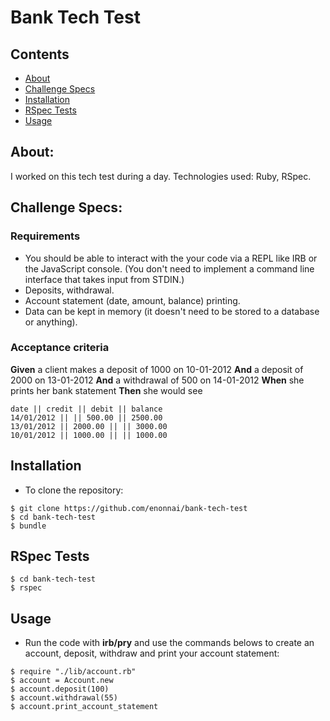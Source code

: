 # Bank Tech Test

## Contents
* [About](#About)
* [Challenge Specs](#ChallengeSpecs)
* [Installation](#Installation)
* [RSpec Tests](#RSpec)
* [Usage](#Usage)

## <a name="About">About</a>:

I worked on this tech test during a day. Technologies used: Ruby, RSpec.

## <a name="ChallengeSpecs">Challenge Specs</a>:

### Requirements

* You should be able to interact with the your code via a REPL like IRB or the JavaScript console.  (You don't need to implement a command line interface that takes input from STDIN.)
* Deposits, withdrawal.
* Account statement (date, amount, balance) printing.
* Data can be kept in memory (it doesn't need to be stored to a database or anything).

### Acceptance criteria

**Given** a client makes a deposit of 1000 on 10-01-2012
**And** a deposit of 2000 on 13-01-2012
**And** a withdrawal of 500 on 14-01-2012
**When** she prints her bank statement
**Then** she would see

```
date || credit || debit || balance
14/01/2012 || || 500.00 || 2500.00
13/01/2012 || 2000.00 || || 3000.00
10/01/2012 || 1000.00 || || 1000.00
```

## <a name="Installation">Installation</a>
* To clone the repository:
```shell
$ git clone https://github.com/enonnai/bank-tech-test
$ cd bank-tech-test
$ bundle
```

## <a name="Rspec">RSpec Tests</a>
```shell
$ cd bank-tech-test
$ rspec
```

## <a name="Usage">Usage</a>
* Run the code with **irb/pry** and use the commands belows to create an account, deposit, withdraw and print your account statement:
```
$ require "./lib/account.rb"
$ account = Account.new
$ account.deposit(100)
$ account.withdrawal(55)
$ account.print_account_statement
```

